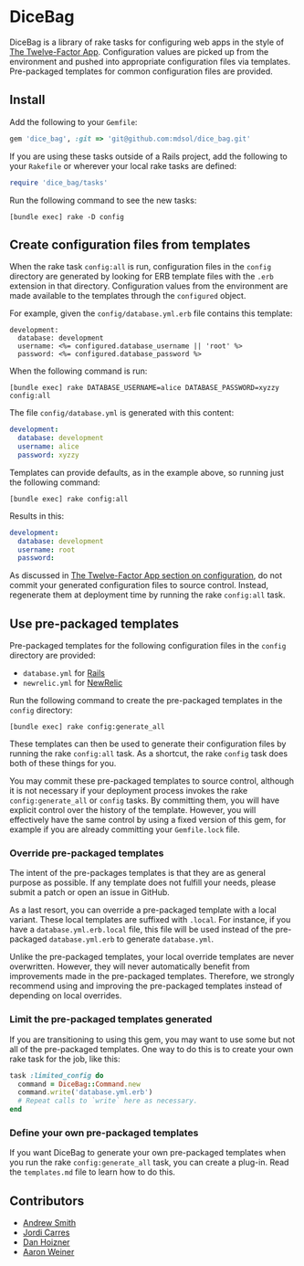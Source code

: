 # DiceBag

DiceBag is a library of rake tasks for configuring web apps in the style of [The
Twelve-Factor App][1]. Configuration values are picked up from the environment
and pushed into appropriate configuration files via templates. Pre-packaged
templates for common configuration files are provided.

[1]: http://www.12factor.net/

## Install

Add the following to your `Gemfile`:

```ruby
gem 'dice_bag', :git => 'git@github.com:mdsol/dice_bag.git'
```

If you are using these tasks outside of a Rails project, add the following to
your `Rakefile` or wherever your local rake tasks are defined:

```ruby
require 'dice_bag/tasks'
```

Run the following command to see the new tasks:

```
[bundle exec] rake -D config
```

## Create configuration files from templates

When the rake task `config:all` is run, configuration files in the `config`
directory are generated by looking for ERB template files with the `.erb`
extension in that directory. Configuration values from the environment are made
available to the templates through the `configured` object.

For example, given the `config/database.yml.erb` file contains this template:

```erb
development:
  database: development
  username: <%= configured.database_username || 'root' %>
  password: <%= configured.database_password %>
```

When the following command is run:

```
[bundle exec] rake DATABASE_USERNAME=alice DATABASE_PASSWORD=xyzzy config:all
```

The file `config/database.yml` is generated with this content:

```yaml
development:
  database: development
  username: alice
  password: xyzzy
```

Templates can provide defaults, as in the example above, so running just the
following command:

```
[bundle exec] rake config:all
```

Results in this:

```yaml
development:
  database: development
  username: root
  password: 
```

As discussed in [The Twelve-Factor App section on configuration][2], do not
commit your generated configuration files to source control. Instead, regenerate
them at deployment time by running the rake `config:all` task.

[2]: http://www.12factor.net/config

## Use pre-packaged templates

Pre-packaged templates for the following configuration files in the `config`
directory are provided:

* `database.yml` for [Rails](https://github.com/rails/rails/)
* `newrelic.yml` for [NewRelic](https://github.com/newrelic/rpm)

Run the following command to create the pre-packaged templates in the `config`
directory:

```
[bundle exec] rake config:generate_all
```

These templates can then be used to generate their configuration files by
running the rake `config:all` task. As a shortcut, the rake `config` task does
both of these things for you.

You may commit these pre-packaged templates to source control, although it is
not necessary if your deployment process invokes the rake `config:generate_all`
or `config` tasks. By committing them, you will have explicit control over the
history of the template. However, you will effectively have the same control by
using a fixed version of this gem, for example if you are already committing
your `Gemfile.lock` file.

### Override pre-packaged templates

The intent of the pre-packages templates is that they are as general purpose as
possible. If any template does not fulfill your needs, please submit a patch or
open an issue in GitHub.

As a last resort, you can override a pre-packaged template with a local variant.
These local templates are suffixed with `.local`. For instance, if you have a
`database.yml.erb.local` file, this file will be used instead of the
pre-packaged `database.yml.erb` to generate `database.yml`.

Unlike the pre-packaged templates, your local override templates are never
overwritten. However, they will never automatically benefit from improvements
made in the pre-packaged templates. Therefore, we strongly recommend using and
improving the pre-packaged templates instead of depending on local overrides.

### Limit the pre-packaged templates generated

If you are transitioning to using this gem, you may want to use some but not all
of the pre-packaged templates. One way to do this is to create your own rake
task for the job, like this:

```ruby
task :limited_config do
  command = DiceBag::Command.new
  command.write('database.yml.erb')
  # Repeat calls to `write` here as necessary. 
end
```

### Define your own pre-packaged templates

If you want DiceBag to generate your own pre-packaged templates when you run the
rake `config:generate_all` task, you can create a plug-in. Read the
`templates.md` file to learn how to do this.

## Contributors

* [Andrew Smith](https://github.com/asmith-mdsol)
* [Jordi Carres](https://github.com/jcarres-mdsol)
* [Dan Hoizner](https://github.com/dhoizner-mdsol)
* [Aaron Weiner](https://github.com/HonoreDB)

